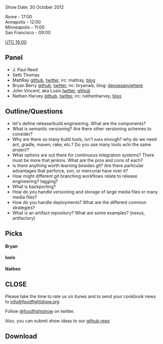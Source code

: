 Show Date:  30 October 2012

Rome - 17:00  
Annapolis - 12:00  
Minneapolis - 11:00  
San Francisco - 09:00  

[UTC 16:00](http://www.timeanddate.com/worldclock/meetingdetails.html?year=2012&month=10&day=30&hour=16&min=0&sec=0&p1=215&p2=1928&p3=159&p4=224)


Panel<a name="panel"></a>
-----

* J. Paul Reed
* Seth Thomas
* MattRay [github](http://github.com/mattray), [twitter](http://twitter.com/mattray), irc: mattray, [blog](http://www.leastresistance.net/)
* Bryan Berry [github](http://github.com/bryanwb), [twitter](http://twitter.com/bryanwb), irc: bryanwb, blog: [devopsanywhere](http://devopsanywhere.blogspot.com)
* John Vincent, aka Lusis [twitter](https://twitter.com/#!/lusis), [github](https://github.com/lusis)
* Nathen Harvey [github](http://github.com/nathenharvey), [twitter](http://twitter.com/nathenharvey), irc: nathenharvey, [blog](http://nathenharvey.com)
  

Outline/Questions
-----------------

* let's define release/build engineering. What are the components?
* What is semantic versioning? Are there other versioning schemes to consider?
* Why are there so many build tools, isn't `make` enough? why do we need ant, gradle, maven, rake, etc.? Do you use many tools w/in the same project?
* What options are out there for continuous integration systems? There must be more that jenkins. What are the pros and cons of each?
* Is there anything worth learning besides git? Are there particular advantages that perforce, svn, or mercurial have over it?
* How might different git branching workflows relate to release engineering? tagging?
* What is backporting?
* How do you handle versioning and storage of large media files or many media files?
* How do you handle deployments? What are the different common strategies?
* What is an artifact repository? What are some examples? (nexus, artifactory)


Picks<a name="picks"></a>
-----

#### Bryan  

#### lusis  

#### Nathen  



CLOSE
-----

Please take the time to rate us on itunes and to send your cookbook
news to info@foodfightshow.org

Follow [@foodfightshow](http://twitter.com/foodfightshow) on twitter.

Also, you can submit show ideas to our [github repo](https://github.com/foodfight/showz)



Download
--------
